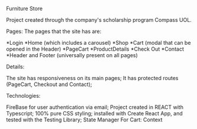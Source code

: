 Furniture Store

Project created through the company's scholarship program Compass UOL.

Pages:
The pages that the site has are:

*Login
*Home (which includes a carousel)
*Shop
*Cart (modal that can be opened in the Header)
*PageCart
*ProductDetails
*Check Out
*Contact
*Header and Footer (universally present on all pages)

Details:

The site has responsiveness on its main pages;
It has protected routes (PageCart, Checkout and Contact);

Technologies:

FireBase for user authentication via email;
Project created in REACT with Typescript;
100% pure CSS styling;
installed with Create React App, and tested with the Testing Library;
State Manager For Cart: Context
